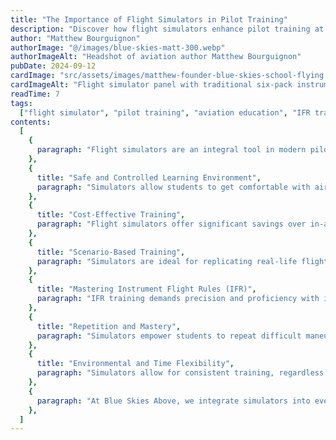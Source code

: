 ```yaml
---
title: "The Importance of Flight Simulators in Pilot Training"
description: "Discover how flight simulators enhance pilot training at Blue Skies Above, offering safe, cost-effective, and immersive learning experiences for aspiring aviators."
author: "Matthew Bourguignon"
authorImage: "@/images/blue-skies-matt-300.webp"
authorImageAlt: "Headshot of aviation author Matthew Bourguignon"
pubDate: 2024-09-12
cardImage: "src/assets/images/matthew-founder-blue-skies-school-flying.webp"
cardImageAlt: "Flight simulator panel with traditional six-pack instruments"
readTime: 7
tags:
  ["flight simulator", "pilot training", "aviation education", "IFR training"]
contents:
  [
    {
      paragraph: "Flight simulators are an integral tool in modern pilot training programs, providing aspiring pilots with a safe, controlled, and effective learning environment. Simulators replicate real-world flying conditions, allowing students to practice critical maneuvers and emergency situations without the risks associated with actual flight.",
    },
    {
      title: "Safe and Controlled Learning Environment",
      paragraph: "Simulators allow students to get comfortable with aircraft systems and controls without the pressure of real-world flying. Instructors can introduce complex weather conditions, emergencies, or challenging maneuvers , all in a completely safe environment where students can make and learn from mistakes risk-free.",
    },
    {
      title: "Cost-Effective Training",
      paragraph: "Flight simulators offer significant savings over in-aircraft training. With lower costs for fuel, maintenance, and instructor hours, students can log more training time affordably. This is especially beneficial when preparing for complex certifications like the Instrument Rating (IR) or Commercial Pilot License (CPL).",
    },
    {
      title: "Scenario-Based Training",
      paragraph: "Simulators are ideal for replicating real-life flight challenges , engine failures, poor weather, ATC communication issues, and more. Instructors can introduce scenarios unexpectedly, helping students practice decision-making under pressure and refine their responses in a repeatable, low-stakes setting.",
    },
    {
      title: "Mastering Instrument Flight Rules (IFR)",
      paragraph: "IFR training demands precision and proficiency with instruments alone. Simulators allow students to fly in simulated low-visibility conditions, practice ILS approaches, and build confidence with instrument navigation , skills essential for advanced flight certifications and real-world safety.",
    },
    {
      title: "Repetition and Mastery",
      paragraph: "Simulators empower students to repeat difficult maneuvers or emergency procedures without time or weather constraints. Whether it's a crosswind landing or a steep turn, students can practice until they achieve mastery , receiving real-time feedback from instructors along the way.",
    },
    {
      title: "Environmental and Time Flexibility",
      paragraph: "Simulators allow for consistent training, regardless of weather, aircraft availability, or daylight. Students can fly in various time zones, practice different weather conditions, and simulate scenarios not easily accessible in real aircraft, all in a flexible and customizable environment.",
    },
    {
      paragraph: "At Blue Skies Above, we integrate simulators into every stage of pilot training. From Private Pilot to Instrument Rating, simulators help our students build the skills, knowledge, and confidence they need to succeed. Whether you're new to aviation or preparing for advanced certifications, simulation is a powerful part of your journey to the skies.",
    },
  ]
---
```

